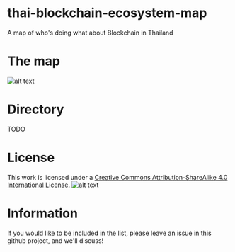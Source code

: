 # thai-blockchain-ecosystem-map
A map of who's doing what about Blockchain in Thailand

# The map
![alt text](https://github.com/bhume/thai-blockchain-ecosystem-map/blob/master/thai-blockchain-ecosystem-map.png "Thai Blockchain Ecosystem Map")

# Directory
TODO

# License
This work is licensed under a [Creative Commons Attribution-ShareAlike 4.0 International License.](http://creativecommons.org/licenses/by-sa/4.0/)
![alt text](https://i.creativecommons.org/l/by-sa/4.0/88x31.png "Creative Common Attribution-ShareAlike")

# Information
If you would like to be included in the list, please leave an issue in this github project, and we'll discuss!
